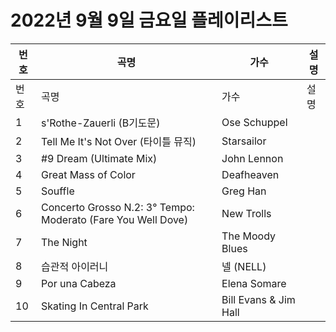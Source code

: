 # 2022년 9월 9일 금요일 플레이리스트

| 번호 | 곡명 | 가수 | 설명 |
|------|------|------|------|
| 번호 | 곡명 | 가수 | 설명 |
| 1 | s'Rothe-Zauerli (B기도문) | Ose Schuppel |  |
| 2 | Tell Me It's Not Over (타이틀 뮤직) | Starsailor |  |
| 3 | #9 Dream (Ultimate Mix) | John Lennon |  |
| 4 | Great Mass of Color | Deafheaven |  |
| 5 | Souffle | Greg Han |  |
| 6 | Concerto Grosso N.2: 3° Tempo: Moderato (Fare You Well Dove) | New Trolls |  |
| 7 | The Night | The Moody Blues |  |
| 8 | 습관적 아이러니 | 넬 (NELL) |  |
| 9 | Por una Cabeza | Elena Somare |  |
| 10 | Skating In Central Park | Bill Evans & Jim Hall |  |
